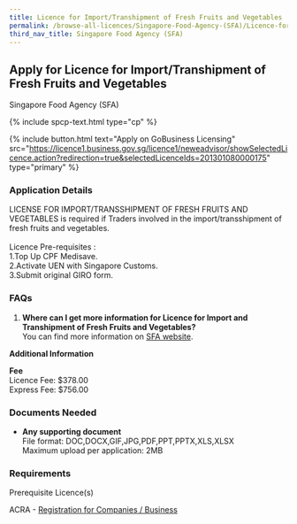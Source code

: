 ```yaml
---
title: Licence for Import/Transhipment of Fresh Fruits and Vegetables
permalink: /browse-all-licences/Singapore-Food-Agency-(SFA)/Licence-for-Import-Transhipment-of-Fresh-Fruits-and-Vegetables
third_nav_title: Singapore Food Agency (SFA)
---
```


## Apply for Licence for Import/Transhipment of Fresh Fruits and Vegetables

Singapore Food Agency (SFA)

{% include spcp-text.html type="cp" %}

{% include button.html text="Apply on GoBusiness Licensing" src="https://licence1.business.gov.sg/licence1/neweadvisor/showSelectedLicence.action?redirection=true&selectedLicenceIds=201301080000175" type="primary" %}

<H3>Application Details</H3>

<p>LICENSE FOR IMPORT/TRANSSHIPMENT OF FRESH FRUITS AND VEGETABLES is required if Traders involved in the import/transshipment of fresh fruits and vegetables.<br /><br />Licence Pre-requisites :<br />1.Top Up CPF Medisave.<br />2.Activate UEN with Singapore Customs.<br />3.Submit original GIRO form.</p>
<h3>FAQs</h3>
<ol>
<li><strong>Where can I get more information for Licence for Import and Transhipment of Fresh Fruits and Vegetables?</strong> <br />You can find more information on <a href="https://www.sfa.gov.sg/food-import-export/conditions-for-specific-types-of-food-for-import" target="_blank" rel="noopener">SFA website</a>.</li>
</ol>

<strong>Additional Information</strong>

<p><strong>Fee<br /></strong>Licence Fee: $378.00<br />Express Fee: $756.00</p>

<H3>Documents Needed</H3>

<ul>
 <li><strong>Any supporting document</strong><br />File format: DOC,DOCX,GIF,JPG,PDF,PPT,PPTX,XLS,XLSX<br />Maximum upload per application: 2MB</li>
 </ul>

<H3>Requirements</H3>

<p>Prerequisite Licence(s)</p>
 <p>ACRA - <a href="https://www.acra.gov.sg/Home/" target="_blank" rel="noopener">Registration for Companies / Business</a></p>

